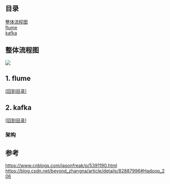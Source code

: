 
## <span id="mulu">目录</span>
<a href="#overview">整体流程图</a>   
<a href="#flume">flume</a>  
<a href="#kafka">kafka</a>


## <span id="overview">整体流程图</span>
<img src="./assets/安装整体流程图.PNG" auto >

## <span id="flume">1. flume</span>  
<a href="#mulu">[回到目录]</a>



## <span id="kafka">2. kafka</span>  

<a href="#mulu">[回到目录]</a>    

### 架构


## <span id="ref">参考</span>
https://www.cnblogs.com/jasonfreak/p/5391190.html  
https://blog.csdn.net/beyond_zhangna/article/details/82887996#Hadoop_206




